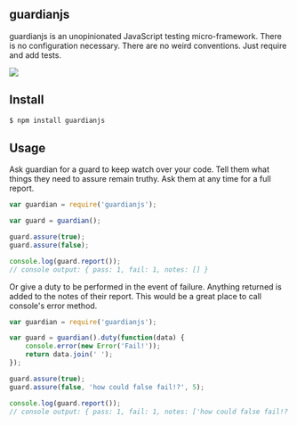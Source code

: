 ## guardianjs

guardianjs is an unopinionated JavaScript testing micro-framework.  There is no configuration necessary.  There are no weird conventions.  Just require and add tests.

![](http://cdn.meme.am/instances/54336539.jpg)

## Install

```bash
$ npm install guardianjs
```

## Usage

Ask guardian for a guard to keep watch over your code.  Tell them what things they need to assure remain truthy.  Ask them at any time for a full report.

```js
var guardian = require('guardianjs');

var guard = guardian();

guard.assure(true);
guard.assure(false);

console.log(guard.report()); 
// console output: { pass: 1, fail: 1, notes: [] }
```

Or give a duty to be performed in the event of failure.  Anything returned is added to the notes of their report.  This would be a great place to call console's error method.

```js
var guardian = require('guardianjs');

var guard = guardian().duty(function(data) {
	console.error(new Error('Fail!'));
	return data.join(' ');
});

guard.assure(true);
guard.assure(false, 'how could false fail!?', 5);

console.log(guard.report()); 
// console output: { pass: 1, fail: 1, notes: ['how could false fail!? 5'] }
```

